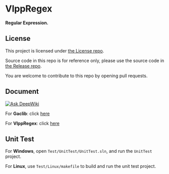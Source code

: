 # VlppRegex

**Regular Expression.**

## License

This project is licensed under [the License repo](https://github.com/vczh-libraries/License).

Source code in this repo is for reference only, please use the source code in [the Release repo](https://github.com/vczh-libraries/Release).

You are welcome to contribute to this repo by opening pull requests.

## Document

[![Ask DeepWiki](https://deepwiki.com/badge.svg)](https://deepwiki.com/vczh-libraries/VlppRegex)

For **Gaclib**: click [here](http://vczh-libraries.github.io/doc/current/home.html)

For **VlppRegex**: click [here](http://vczh-libraries.github.io/doc/current/vlppregex/home.html)

## Unit Test

For **Windows**, open `Test/UnitTest/UnitTest.sln`, and run the `UnitTest` project.

For **Linux**, use `Test/Linux/makefile` to build and run the unit test project.
